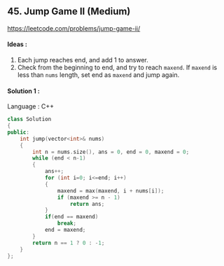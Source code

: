 ## **45. Jump Game II (Medium)** 

https://leetcode.com/problems/jump-game-ii/



#### Ideas : 

1. Each jump reaches end, and add 1 to answer.
2.  Check from the beginning to end, and try to reach `maxend`. If `maxend` is less than `nums` length, set end as `maxend` and jump again.



#### Solution 1 :

Language : C++

```C++
class Solution 
{
public:
    int jump(vector<int>& nums) 
    {
        int n = nums.size(), ans = 0, end = 0, maxend = 0;
        while (end < n-1) 
        {
        	ans++;
            for (int i=0; i<=end; i++) 
            {
            	maxend = max(maxend, i + nums[i]);
                if (maxend >= n - 1) 
                    return ans;
            }
            if(end == maxend) 
                break;
            end = maxend;
        }
        return n == 1 ? 0 : -1;
    }
};
```